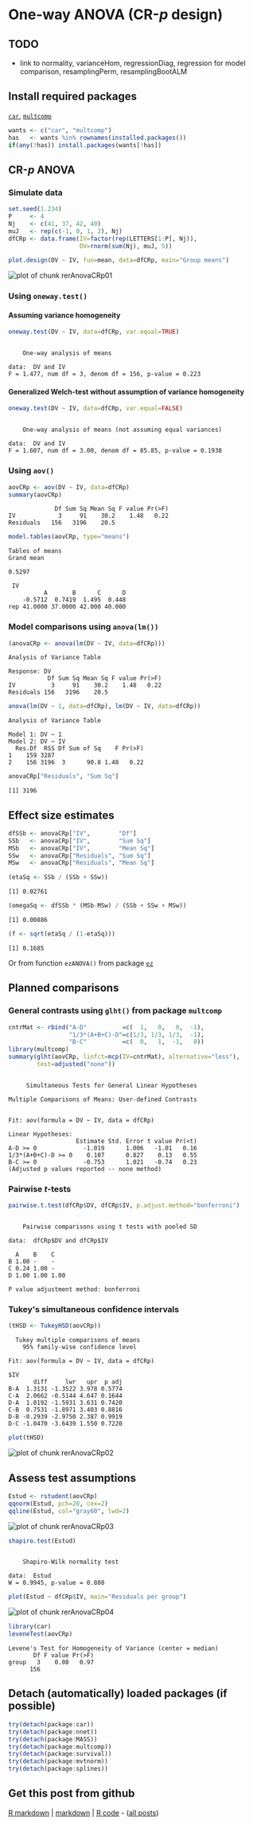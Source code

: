 One-way ANOVA (CR-$p$ design)
=========================

TODO
-------------------------

 - link to normality, varianceHom, regressionDiag, regression for model comparison, resamplingPerm, resamplingBootALM

Install required packages
-------------------------

[`car`](http://cran.r-project.org/package=car), [`multcomp`](http://cran.r-project.org/package=multcomp)


```r
wants <- c("car", "multcomp")
has   <- wants %in% rownames(installed.packages())
if(any(!has)) install.packages(wants[!has])
```


CR-$p$ ANOVA
-------------------------

### Simulate data


```r
set.seed(1.234)
P     <- 4
Nj    <- c(41, 37, 42, 40)
muJ   <- rep(c(-1, 0, 1, 2), Nj)
dfCRp <- data.frame(IV=factor(rep(LETTERS[1:P], Nj)),
                    DV=rnorm(sum(Nj), muJ, 5))
```



```r
plot.design(DV ~ IV, fun=mean, data=dfCRp, main="Group means")
```

![plot of chunk rerAnovaCRp01](figure/rerAnovaCRp01.png) 


### Using `oneway.test()`
#### Assuming variance homogeneity


```r
oneway.test(DV ~ IV, data=dfCRp, var.equal=TRUE)
```

```

	One-way analysis of means

data:  DV and IV 
F = 1.477, num df = 3, denom df = 156, p-value = 0.223

```


#### Generalized Welch-test without assumption of variance homogeneity


```r
oneway.test(DV ~ IV, data=dfCRp, var.equal=FALSE)
```

```

	One-way analysis of means (not assuming equal variances)

data:  DV and IV 
F = 1.607, num df = 3.00, denom df = 85.85, p-value = 0.1938

```


### Using `aov()`


```r
aovCRp <- aov(DV ~ IV, data=dfCRp)
summary(aovCRp)
```

```
             Df Sum Sq Mean Sq F value Pr(>F)
IV            3     91    30.2    1.48   0.22
Residuals   156   3196    20.5               
```

```r
model.tables(aovCRp, type="means")
```

```
Tables of means
Grand mean
       
0.5297 

 IV 
          A       B      C      D
    -0.5712  0.7419  1.495  0.448
rep 41.0000 37.0000 42.000 40.000
```


### Model comparisons using `anova(lm())`


```r
(anovaCRp <- anova(lm(DV ~ IV, data=dfCRp)))
```

```
Analysis of Variance Table

Response: DV
           Df Sum Sq Mean Sq F value Pr(>F)
IV          3     91    30.2    1.48   0.22
Residuals 156   3196    20.5               
```



```r
anova(lm(DV ~ 1, data=dfCRp), lm(DV ~ IV, data=dfCRp))
```

```
Analysis of Variance Table

Model 1: DV ~ 1
Model 2: DV ~ IV
  Res.Df  RSS Df Sum of Sq    F Pr(>F)
1    159 3287                         
2    156 3196  3      90.8 1.48   0.22
```



```r
anovaCRp["Residuals", "Sum Sq"]
```

```
[1] 3196
```


Effect size estimates
-------------------------


```r
dfSSb <- anovaCRp["IV",        "Df"]
SSb   <- anovaCRp["IV",        "Sum Sq"]
MSb   <- anovaCRp["IV",        "Mean Sq"]
SSw   <- anovaCRp["Residuals", "Sum Sq"]
MSw   <- anovaCRp["Residuals", "Mean Sq"]
```



```r
(etaSq <- SSb / (SSb + SSw))
```

```
[1] 0.02761
```

```r
(omegaSq <- dfSSb * (MSb-MSw) / (SSb + SSw + MSw))
```

```
[1] 0.00886
```

```r
(f <- sqrt(etaSq / (1-etaSq)))
```

```
[1] 0.1685
```


Or from function `ezANOVA()` from package [`ez`](http://cran.r-project.org/package=ez)

Planned comparisons
-------------------------

### General contrasts using `glht()` from package `multcomp`


```r
cntrMat <- rbind("A-D"          =c(  1,   0,   0,  -1),
                 "1/3*(A+B+C)-D"=c(1/3, 1/3, 1/3,  -1),
                 "B-C"          =c(  0,   1,  -1,   0))
library(multcomp)
summary(glht(aovCRp, linfct=mcp(IV=cntrMat), alternative="less"),
        test=adjusted("none"))
```

```

	 Simultaneous Tests for General Linear Hypotheses

Multiple Comparisons of Means: User-defined Contrasts


Fit: aov(formula = DV ~ IV, data = dfCRp)

Linear Hypotheses:
                   Estimate Std. Error t value Pr(<t)
A-D >= 0             -1.019      1.006   -1.01   0.16
1/3*(A+B+C)-D >= 0    0.107      0.827    0.13   0.55
B-C >= 0             -0.753      1.021   -0.74   0.23
(Adjusted p values reported -- none method)

```


### Pairwise $t$-tests


```r
pairwise.t.test(dfCRp$DV, dfCRp$IV, p.adjust.method="bonferroni")
```

```

	Pairwise comparisons using t tests with pooled SD 

data:  dfCRp$DV and dfCRp$IV 

  A    B    C   
B 1.00 -    -   
C 0.24 1.00 -   
D 1.00 1.00 1.00

P value adjustment method: bonferroni 
```


### Tukey's simultaneous confidence intervals


```r
(tHSD <- TukeyHSD(aovCRp))
```

```
  Tukey multiple comparisons of means
    95% family-wise confidence level

Fit: aov(formula = DV ~ IV, data = dfCRp)

$IV
       diff     lwr   upr  p adj
B-A  1.3131 -1.3522 3.978 0.5774
C-A  2.0662 -0.5144 4.647 0.1644
D-A  1.0192 -1.5931 3.631 0.7420
C-B  0.7531 -1.8971 3.403 0.8816
D-B -0.2939 -2.9750 2.387 0.9919
D-C -1.0470 -3.6439 1.550 0.7220

```



```r
plot(tHSD)
```

![plot of chunk rerAnovaCRp02](figure/rerAnovaCRp02.png) 


Assess test assumptions
-------------------------


```r
Estud <- rstudent(aovCRp)
qqnorm(Estud, pch=20, cex=2)
qqline(Estud, col="gray60", lwd=2)
```

![plot of chunk rerAnovaCRp03](figure/rerAnovaCRp03.png) 



```r
shapiro.test(Estud)
```

```

	Shapiro-Wilk normality test

data:  Estud 
W = 0.9945, p-value = 0.808

```



```r
plot(Estud ~ dfCRp$IV, main="Residuals per group")
```

![plot of chunk rerAnovaCRp04](figure/rerAnovaCRp04.png) 



```r
library(car)
leveneTest(aovCRp)
```

```
Levene's Test for Homogeneity of Variance (center = median)
       Df F value Pr(>F)
group   3    0.08   0.97
      156               
```


Detach (automatically) loaded packages (if possible)
-------------------------


```r
try(detach(package:car))
try(detach(package:nnet))
try(detach(package:MASS))
try(detach(package:multcomp))
try(detach(package:survival))
try(detach(package:mvtnorm))
try(detach(package:splines))
```


Get this post from github
----------------------------------------------

[R markdown](https://github.com/dwoll/RExRepos/raw/master/Rmd/anovaCRp.Rmd) | [markdown](https://github.com/dwoll/RExRepos/raw/master/md/anovaCRp.md) | [R code](https://github.com/dwoll/RExRepos/raw/master/R/anovaCRp.R) - ([all posts](https://github.com/dwoll/RExRepos))
